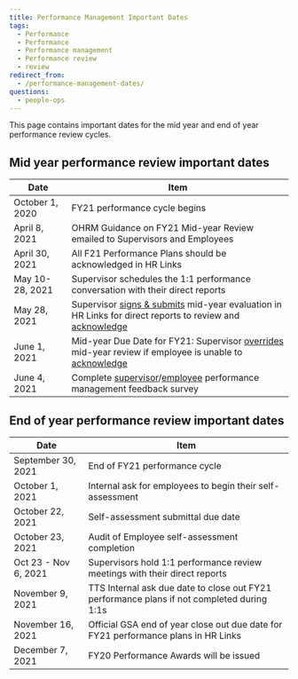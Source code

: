 ```yaml
---
title: Performance Management Important Dates
tags:
  - Performance
  - Performance
  - Performance management
  - Performance review
  - review
redirect_from:
  - /performance-management-dates/
questions:
  - people-ops
---
```


This page contains important dates for the mid year and end of year performance review cycles.

## Mid year performance review important dates

| Date            | Item                                                                                                                                                                                                                                                                                                                               |
| --------------- | ---------------------------------------------------------------------------------------------------------------------------------------------------------------------------------------------------------------------------------------------------------------------------------------------------------------------------------- |
| October 1, 2020 | FY21 performance cycle begins                                                                                                                                                                                                                                                                                                      |
| April 8, 2021   | OHRM Guidance on FY21 Mid-year Review emailed to Supervisors and Employees                                                                                                                                                                                                                                                         |
| April 30, 2021  | All F21 Performance Plans should be acknowledged in HR Links                                                                                                                                                                                                                                                                       |
| May 10-28, 2021 | Supervisor schedules the 1:1 performance conversation with their direct reports                                                                                                                                                                                                                                                    |
| May 28, 2021    | Supervisor [signs & submits](https://handbook.tts.gsa.gov/performance-management/mid-year/hrlinks-steps/#submitting-a-mid-year-progress-review) mid-year evaluation in HR Links for direct reports to review and [acknowledge](https://handbook.tts.gsa.gov/performance-management/mid-year/hrlinks-steps/#acknowledging-a-review) |
| June 1, 2021    | Mid-year Due Date for FY21: Supervisor [overrides](https://handbook.tts.gsa.gov/performance-management/mid-year/hrlinks-steps/#overriding-an-employee-acknowledgment) mid-year review if employee is unable to [acknowledge](https://handbook.tts.gsa.gov/performance-management/mid-year/hrlinks-steps/#acknowledging-a-review)   |
| June 4, 2021    | Complete [supervisor](https://forms.gle/cUeMQGdUQ3BDn6qm7)/[employee](https://forms.gle/n4zNHdBEvX2DQvdz9) performance management feedback survey                                                                                                                                                                                  |

## End of year performance review important dates

| Date                 | Item                                                                                       |
| -------------------- | ------------------------------------------------------------------------------------------ |
| September 30, 2021   | End of FY21 performance cycle                                                              |
| October 1, 2021      | Internal ask for employees to begin their self-assessment                                  |
| October 22, 2021     | Self-assessment submittal due date                                                         |
| October 23, 2021     | Audit of Employee self-assessment completion                                               |
| Oct 23 - Nov 6, 2021 | Supervisors hold 1:1 performance review meetings with their direct reports                 |
| November 9, 2021     | TTS Internal ask due date to close out FY21 performance plans if not completed during 1:1s |
| November 16, 2021    | Official GSA end of year close out due date for FY21 performance plans in HR Links         |
| December 7, 2021     | FY20 Performance Awards will be issued                                                     |
